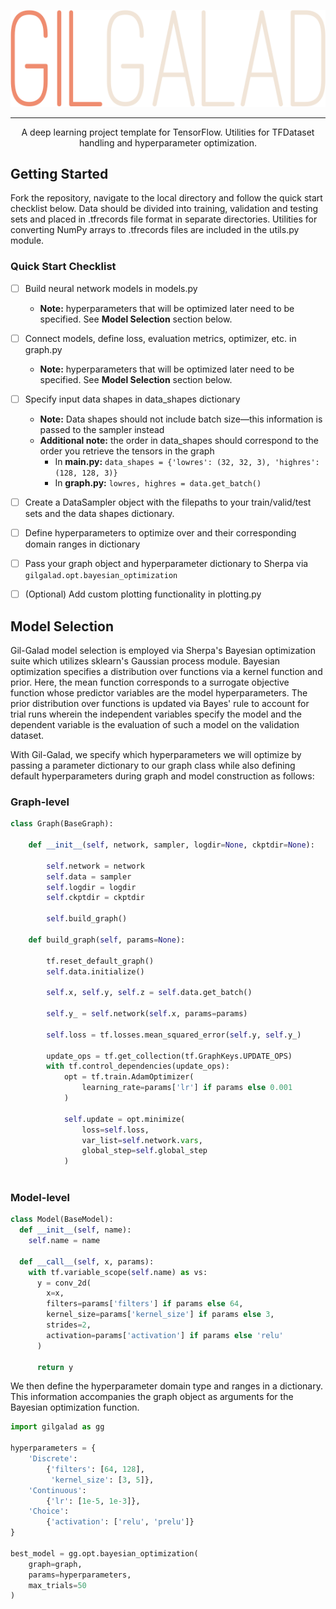 <p align="center">
  <img src="docs/images/logo-alt.png">
</p>

---

<p align="center">
A deep learning project template for TensorFlow. Utilities for TFDataset handling and hyperparameter optimization.
</p>

## Getting Started

Fork the repository, navigate to the local directory and follow the quick start checklist below. Data should be divided into training, validation and testing sets and placed in .tfrecords file format in separate directories. Utilities for converting NumPy arrays to .tfrecords files are included in the utils.py module.

### Quick Start Checklist

- [ ] Build neural network models in models.py
    - **Note:** hyperparameters that will be optimized later need to be specified. See **Model Selection** section below.
- [ ] Connect models, define loss, evaluation metrics, optimizer, etc. in graph.py
    - **Note:** hyperparameters that will be optimized later need to be specified. See **Model Selection** section below.
- [ ] Specify input data shapes in data_shapes dictionary
    - **Note:** Data shapes should not include batch size—this information is passed to the sampler instead
    - **Additional note:** the order in data_shapes should correspond to the order you retrieve the tensors in the graph
      - In **main.py:** ```data_shapes = {'lowres': (32, 32, 3), 'highres': (128, 128, 3)}```
      - In **graph.py:** ```lowres, highres = data.get_batch()```
- [ ] Create a DataSampler object with the filepaths to your train/valid/test sets and the data shapes dictionary.
- [ ] Define hyperparameters to optimize over and their corresponding domain ranges in dictionary
- [ ] Pass your graph object and hyperparameter dictionary to Sherpa via ```gilgalad.opt.bayesian_optimization```
- [ ] (Optional) Add custom plotting functionality in plotting.py


## Model Selection

Gil-Galad model selection is employed via Sherpa's Bayesian optimization suite which utilizes sklearn's Gaussian process module. Bayesian optimization specifies a distribution over functions via a kernel function and prior. Here, the mean function corresponds to a surrogate objective function whose predictor variables are the model hyperparameters. The prior distribution over functions is updated via Bayes' rule to account for trial runs wherein the independent variables specify the model and the dependent variable is the evaluation of such a model on the validation dataset.

With Gil-Galad, we specify which hyperparameters we will optimize by passing a parameter dictionary to our graph class while also defining default hyperparameters during graph and model construction as follows:

### Graph-level

```python
class Graph(BaseGraph):

    def __init__(self, network, sampler, logdir=None, ckptdir=None):
    
        self.network = network
        self.data = sampler
        self.logdir = logdir
        self.ckptdir = ckptdir

        self.build_graph()
        
    def build_graph(self, params=None):
    
        tf.reset_default_graph()
        self.data.initialize()

        self.x, self.y, self.z = self.data.get_batch()
        
        self.y_ = self.network(self.x, params=params)
        
        self.loss = tf.losses.mean_squared_error(self.y, self.y_)

        update_ops = tf.get_collection(tf.GraphKeys.UPDATE_OPS)
        with tf.control_dependencies(update_ops):
            opt = tf.train.AdamOptimizer(
                learning_rate=params['lr'] if params else 0.001
            )

            self.update = opt.minimize(
                loss=self.loss,
                var_list=self.network.vars,
                global_step=self.global_step
            )
        
```

### Model-level

```python
class Model(BaseModel):
  def __init__(self, name):
    self.name = name
  
  def __call__(self, x, params):
    with tf.variable_scope(self.name) as vs:
      y = conv_2d(
        x=x,
        filters=params['filters'] if params else 64,
        kernel_size=params['kernel_size'] if params else 3,
        strides=2,
        activation=params['activation'] if params else 'relu'
      )

      return y

```

We then define the hyperparameter domain type and ranges in a dictionary. This information accompanies the graph object as arguments for the Bayesian optimization function.

```python
import gilgalad as gg

hyperparameters = {
    'Discrete':
        {'filters': [64, 128],
         'kernel_size': [3, 5]},
    'Continuous':
        {'lr': [1e-5, 1e-3]},
    'Choice':
        {'activation': ['relu', 'prelu']}
}

best_model = gg.opt.bayesian_optimization(
    graph=graph,
    params=hyperparameters,
    max_trials=50
)
```

